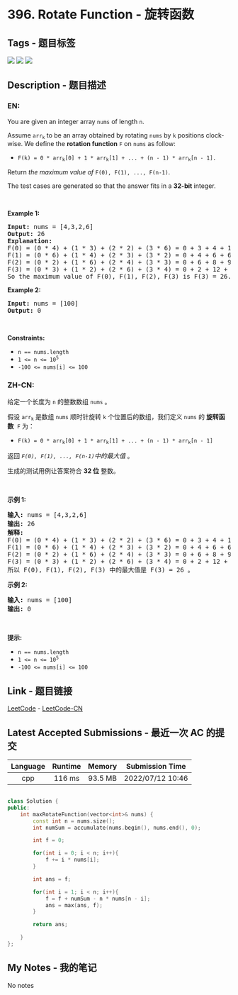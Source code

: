 
# 396. Rotate Function - 旋转函数

## Tags - 题目标签

 <img src="https://img.shields.io/badge/Array-数组-blue.svg">   <img src="https://img.shields.io/badge/Math-数学-blue.svg">   <img src="https://img.shields.io/badge/Dynamic Programming-动态规划-blue.svg">  


## Description - 题目描述

### EN:
<p>You are given an integer array <code>nums</code> of length <code>n</code>.</p>

<p>Assume <code>arr<sub>k</sub></code> to be an array obtained by rotating <code>nums</code> by <code>k</code> positions clock-wise. We define the <strong>rotation function</strong> <code>F</code> on <code>nums</code> as follow:</p>

<ul>
	<li><code>F(k) = 0 * arr<sub>k</sub>[0] + 1 * arr<sub>k</sub>[1] + ... + (n - 1) * arr<sub>k</sub>[n - 1].</code></li>
</ul>

<p>Return <em>the maximum value of</em> <code>F(0), F(1), ..., F(n-1)</code>.</p>

<p>The test cases are generated so that the answer fits in a <strong>32-bit</strong> integer.</p>

<p>&nbsp;</p>
<p><strong class="example">Example 1:</strong></p>

<pre>
<strong>Input:</strong> nums = [4,3,2,6]
<strong>Output:</strong> 26
<strong>Explanation:</strong>
F(0) = (0 * 4) + (1 * 3) + (2 * 2) + (3 * 6) = 0 + 3 + 4 + 18 = 25
F(1) = (0 * 6) + (1 * 4) + (2 * 3) + (3 * 2) = 0 + 4 + 6 + 6 = 16
F(2) = (0 * 2) + (1 * 6) + (2 * 4) + (3 * 3) = 0 + 6 + 8 + 9 = 23
F(3) = (0 * 3) + (1 * 2) + (2 * 6) + (3 * 4) = 0 + 2 + 12 + 12 = 26
So the maximum value of F(0), F(1), F(2), F(3) is F(3) = 26.
</pre>

<p><strong class="example">Example 2:</strong></p>

<pre>
<strong>Input:</strong> nums = [100]
<strong>Output:</strong> 0
</pre>

<p>&nbsp;</p>
<p><strong>Constraints:</strong></p>

<ul>
	<li><code>n == nums.length</code></li>
	<li><code>1 &lt;= n &lt;= 10<sup>5</sup></code></li>
	<li><code>-100 &lt;= nums[i] &lt;= 100</code></li>
</ul>


### ZH-CN:
<p>给定一个长度为 <code>n</code> 的整数数组&nbsp;<code>nums</code>&nbsp;。</p>

<p>假设&nbsp;<code>arr<sub>k</sub></code>&nbsp;是数组&nbsp;<code>nums</code>&nbsp;顺时针旋转 <code>k</code> 个位置后的数组，我们定义&nbsp;<code>nums</code>&nbsp;的 <strong>旋转函数</strong>&nbsp;&nbsp;<code>F</code>&nbsp;为：</p>

<ul>
	<li><code>F(k) = 0 * arr<sub>k</sub>[0] + 1 * arr<sub>k</sub>[1] + ... + (n - 1) * arr<sub>k</sub>[n - 1]</code></li>
</ul>

<p>返回&nbsp;<em><code>F(0), F(1), ..., F(n-1)</code>中的最大值&nbsp;</em>。</p>

<p>生成的测试用例让答案符合&nbsp;<strong>32 位</strong> 整数。</p>

<p>&nbsp;</p>

<p><strong>示例 1:</strong></p>

<pre>
<strong>输入:</strong> nums = [4,3,2,6]
<strong>输出:</strong> 26
<strong>解释:</strong>
F(0) = (0 * 4) + (1 * 3) + (2 * 2) + (3 * 6) = 0 + 3 + 4 + 18 = 25
F(1) = (0 * 6) + (1 * 4) + (2 * 3) + (3 * 2) = 0 + 4 + 6 + 6 = 16
F(2) = (0 * 2) + (1 * 6) + (2 * 4) + (3 * 3) = 0 + 6 + 8 + 9 = 23
F(3) = (0 * 3) + (1 * 2) + (2 * 6) + (3 * 4) = 0 + 2 + 12 + 12 = 26
所以 F(0), F(1), F(2), F(3) 中的最大值是 F(3) = 26 。
</pre>

<p><strong>示例 2:</strong></p>

<pre>
<strong>输入:</strong> nums = [100]
<strong>输出:</strong> 0
</pre>

<p>&nbsp;</p>

<p><strong>提示:</strong></p>

<ul>
	<li><code>n == nums.length</code></li>
	<li><code>1 &lt;= n &lt;= 10<sup>5</sup></code></li>
	<li><code>-100 &lt;= nums[i] &lt;= 100</code></li>
</ul>



## Link - 题目链接

[LeetCode](https://leetcode.com/problems/rotate-function/description/)  -  [LeetCode-CN](https://leetcode.cn/problems/rotate-function/description/)
## Latest Accepted Submissions - 最近一次 AC 的提交


| Language | Runtime | Memory | Submission Time |
|:---:|:---:|:---:|:---:|
| cpp  | 116 ms | 93.5 MB | 2022/07/12 10:46 |

```cpp

class Solution {
public:
    int maxRotateFunction(vector<int>& nums) {
        const int n = nums.size();
        int numSum = accumulate(nums.begin(), nums.end(), 0);

        int f = 0;

        for(int i = 0; i < n; i++){
            f += i * nums[i];
        }

        int ans = f;

        for(int i = 1; i < n; i++){
            f = f + numSum - n * nums[n - i];
            ans = max(ans, f);
        }

        return ans;

    }
};

```
## My Notes - 我的笔记


No notes

